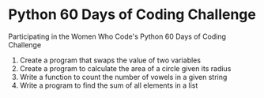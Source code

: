 # Python 60 Days of Coding Challenge
Participating in the Women Who Code's Python 60 Days of Coding Challenge

1. Create a program that swaps the value of two variables
2. Create a program to calculate the area of a circle given its radius
3. Write a function to count the number of vowels in a given string
4. Write a program to find the sum of all elements in a list
